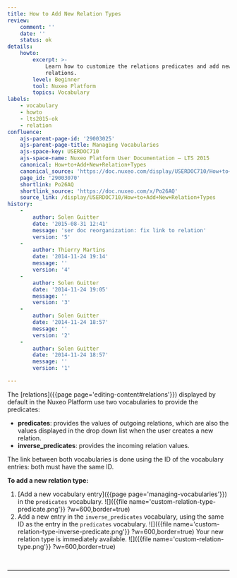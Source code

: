 ```yaml
---
title: How to Add New Relation Types
review:
    comment: ''
    date: ''
    status: ok
details:
    howto:
        excerpt: >-
            Learn how to customize the relations predicates and add new types of
            relations.
        level: Beginner
        tool: Nuxeo Platform
        topics: Vocabulary
labels:
    - vocabulary
    - howto
    - lts2015-ok
    - relation
confluence:
    ajs-parent-page-id: '29003025'
    ajs-parent-page-title: Managing Vocabularies
    ajs-space-key: USERDOC710
    ajs-space-name: Nuxeo Platform User Documentation — LTS 2015
    canonical: How+to+Add+New+Relation+Types
    canonical_source: 'https://doc.nuxeo.com/display/USERDOC710/How+to+Add+New+Relation+Types'
    page_id: '29003070'
    shortlink: Po26AQ
    shortlink_source: 'https://doc.nuxeo.com/x/Po26AQ'
    source_link: /display/USERDOC710/How+to+Add+New+Relation+Types
history:
    -
        author: Solen Guitter
        date: '2015-08-31 12:41'
        message: 'ser doc reorganization: fix link to relation'
        version: '5'
    -
        author: Thierry Martins
        date: '2014-11-24 19:14'
        message: ''
        version: '4'
    -
        author: Solen Guitter
        date: '2014-11-24 19:05'
        message: ''
        version: '3'
    -
        author: Solen Guitter
        date: '2014-11-24 18:57'
        message: ''
        version: '2'
    -
        author: Solen Guitter
        date: '2014-11-24 18:57'
        message: ''
        version: '1'

---
```

The [relations]({{page page='editing-content#relations'}}) displayed by default in the Nuxeo Platform use two vocabularies to provide the predicates:

*   **predicates**: provides the values of outgoing relations, which are also the values displayed in the drop down list when the user creates a new relation.
*   **inverse_predicates**: provides the incoming relation values.

The link between both vocabularies is done using the ID of the vocabulary entries: both must have the same ID.

**To add a new relation type:**

1.  [Add a new vocabulary entry]({{page page='managing-vocabularies'}}) in the `predicates` vocabulary.
    ![]({{file name='custom-relation-type-predicate.png'}} ?w=600,border=true)
2.  Add a new entry in the `inverse_predicates` vocabulary, using the same ID as the entry in the `predicates` vocabulary.
    ![]({{file name='custom-relation-type-inverse-predicate.png'}} ?w=600,border=true)
    Your new relation type is immediately available.
    ![]({{file name='custom-relation-type.png'}} ?w=600,border=true)

&nbsp;

* * *
